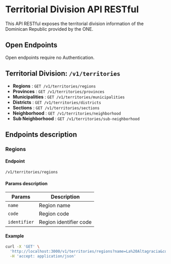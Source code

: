 # Territorial Division API RESTful

This API RESTful exposes the territorial division information of the Dominican Republic provided by the ONE.

## Open Endpoints

Open endpoints require no Authentication.

## Territorial Division: ``/v1/territories``

* **Regions** : `GET /v1/territories/regions`
* **Provinces** : `GET /v1/territories/provinces`
* **Municipalities** : `GET /v1/territories/municipalities`
* **Districts** : `GET /v1/territories/districts`
* **Sections** : `GET /v1/territories/sections`
* **Neighborhood** : `GET /v1/territories/neighborhood`
* **Sub Neighborhood** : `GET /v1/territories/sub-neighborhood`

## Endpoints description

### Regions

#### Endpoint

``/v1/territories/regions``

#### Params description

| Params | Description |
| --- | --- |
| `name` | Region name |
| `code` | Region code |
| `identifier` | Region identifier code |

#### Example

```sh
curl -X 'GET' \
  'http://localhost:3000/v1/territories/regions?name=La%20Altagracia&code=01&identifier=0101' \
  -H 'accept: application/json'
```